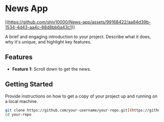 # News App

 [(https://github.com/shiv10000/News-app/assets/99168422/aa84d39b-1534-4d43-aa4c-88d8bb6a43c1)] 

A brief and engaging introduction to your project. Describe what it does, why it's unique, and highlight key features.

## Features

- **Feature 1:** Scroll down to get the news.
 
 
 

## Getting Started

Provide instructions on how to get a copy of your project up and running on a local machine.

```bash
git clone https://github.com/your-username/your-repo.git](https://github.com/shiv10000/News-app)https://github.com/shiv10000/News-app
cd your-repo
 
